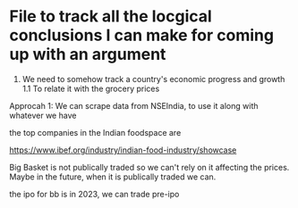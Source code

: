 # File to track all the locgical conclusions I can make for coming up with an argument

1. We need to somehow track a country's economic progress and growth
    1.1 To relate it with the grocery prices



Approcah 1: We can scrape data from NSEIndia, to use it along with whatever we have

the top companies in the Indian foodspace are


https://www.ibef.org/industry/indian-food-industry/showcase



Big Basket is not publically traded so we can't rely on it affecting the prices. Maybe in the future, when it is publically traded we can. 

the ipo for bb is in 2023, we can trade pre-ipo

